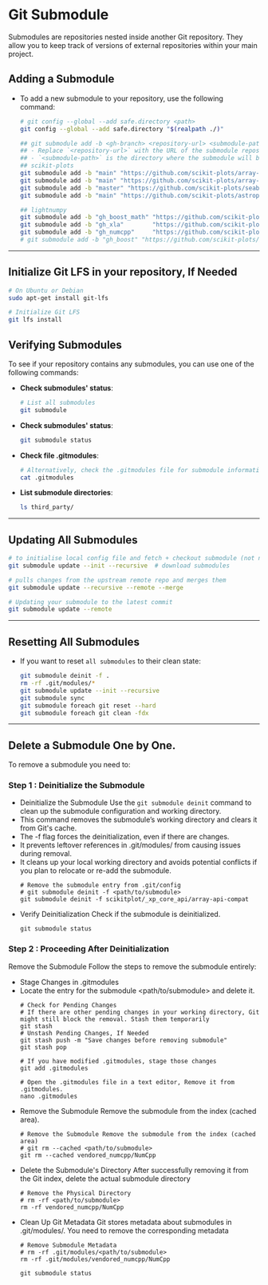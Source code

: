 # Git Submodule

Submodules are repositories nested inside another Git repository.
They allow you to keep track of versions of external repositories within your main project.

## Adding a Submodule

- To add a new submodule to your repository, use the following command:
    ```sh
    # git config --global --add safe.directory <path>
    git config --global --add safe.directory "$(realpath ./)"

    ## git submodule add -b <gh-branch> <repository-url> <submodule-path>
    ## - Replace `<repository-url>` with the URL of the submodule repository.
    ## - `<submodule-path>` is the directory where the submodule will be stored.
    ## scikit-plots
    git submodule add -b "main" "https://github.com/scikit-plots/array-api-compat.git" "third_party/array-api-compat"
    git submodule add -b "main" "https://github.com/scikit-plots/array-api-extra.git" "third_party/array-api-extra"
    git submodule add -b "master" "https://github.com/scikit-plots/seaborn.git" "third_party/seaborn"
    git submodule add -b "main" "https://github.com/scikit-plots/astropy.git" "third_party/astropy"

    ## lightnumpy
    git submodule add -b "gh_boost_math" "https://github.com/scikit-plots/math.git" "third_party/math"
    git submodule add -b "gh_xla"        "https://github.com/scikit-plots/xla.git" "third_party/xla"
    git submodule add -b "gh_numcpp"     "https://github.com/scikit-plots/NumCpp.git" "third_party/NumCpp"
    # git submodule add -b "gh_boost" "https://github.com/scikit-plots/boost.git" "third_party/boost"
    ```

---

## Initialize Git LFS in your repository, If Needed

```bash
# On Ubuntu or Debian
sudo apt-get install git-lfs

# Initialize Git LFS
git lfs install
```

## Verifying Submodules

To see if your repository contains any submodules, you can use one of the following commands:

- **Check submodules' status**:
    ```sh
    # List all submodules
    git submodule
    ```

- **Check submodules' status**:
    ```sh
    git submodule status
    ```

- **Check file .gitmodules**:
    ```sh
    # Alternatively, check the .gitmodules file for submodule information
    cat .gitmodules
    ```

- **List submodule directories**:
    ```sh
    ls third_party/
    ```

---

## Updating All Submodules

```sh
# to initialise local config file and fetch + checkout submodule (not needed every time)
git submodule update --init --recursive  # download submodules

# pulls changes from the upstream remote repo and merges them
git submodule update --recursive --remote --merge

# Updating your submodule to the latest commit
git submodule update --remote
```

---

## Resetting All Submodules

- If you want to reset `all submodules` to their clean state:
    ```sh
    git submodule deinit -f .
    rm -rf .git/modules/*
    git submodule update --init --recursive
    git submodule sync
    git submodule foreach git reset --hard
    git submodule foreach git clean -fdx
    ```
---

## Delete a Submodule One by One.

To remove a submodule you need to:

### Step 1 : Deinitialize the Submodule

- Deinitialize the Submodule Use the `git submodule deinit` command to clean up the submodule configuration and working directory.
- This command removes the submodule’s working directory and clears it from Git's cache.
- The -f flag forces the deinitialization, even if there are changes.
- It prevents leftover references in .git/modules/ from causing issues during removal.
- It cleans up your local working directory and avoids potential conflicts if you plan to relocate or re-add the submodule.
    ```
    # Remove the submodule entry from .git/config
    # git submodule deinit -f <path/to/submodule>
    git submodule deinit -f scikitplot/_xp_core_api/array-api-compat
    ```
- Verify Deinitialization Check if the submodule is deinitialized.
    ```
    git submodule status
    ```

### Step 2 : Proceeding After Deinitialization

Remove the Submodule Follow the steps to remove the submodule entirely:

- Stage Changes in .gitmodules
- Locate the entry for the submodule <path/to/submodule> and delete it.
    ```
    # Check for Pending Changes
    # If there are other pending changes in your working directory, Git might still block the removal. Stash them temporarily
    git stash
    # Unstash Pending Changes, If Needed
    git stash push -m "Save changes before removing submodule"
    git stash pop

    # If you have modified .gitmodules, stage those changes
    git add .gitmodules

    # Open the .gitmodules file in a text editor, Remove it from .gitmodules.
    nano .gitmodules
    ```
- Remove the Submodule Remove the submodule from the index (cached area).
    ```
    # Remove the Submodule Remove the submodule from the index (cached area)
    # git rm --cached <path/to/submodule>
    git rm --cached vendored_numcpp/NumCpp
    ```
- Delete the Submodule's Directory After successfully removing it from the Git index, delete the actual submodule directory
    ```
    # Remove the Physical Directory
    # rm -rf <path/to/submodule>
    rm -rf vendored_numcpp/NumCpp
    ```
- Clean Up Git Metadata Git stores metadata about submodules in .git/modules/. You need to remove the corresponding metadata
    ```
    # Remove Submodule Metadata
    # rm -rf .git/modules/<path/to/submodule>
    rm -rf .git/modules/vendored_numcpp/NumCpp

    git submodule status
    ```
